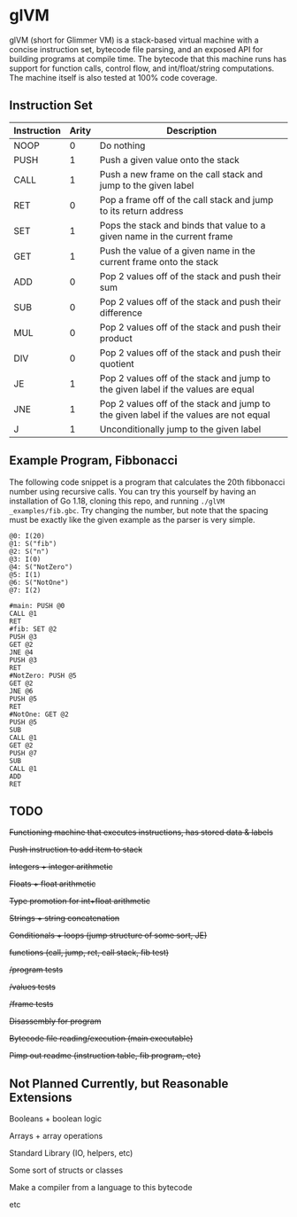 # glVM

glVM (short for Glimmer VM) is a stack-based virtual machine with a concise instruction set, bytecode file parsing,
and an exposed API for building programs at compile time. The bytecode that this machine runs has support for 
function calls, control flow, and int/float/string computations. The machine itself is also tested at 100% code coverage.

## Instruction Set

| Instruction | Arity | Description                                                                           |
| ----------- | ----- | ------------------------------------------------------------------------------------- |
| NOOP        | 0     | Do nothing                                                                            |
| PUSH        | 1     | Push a given value onto the stack                                                     |
| CALL        | 1     | Push a new frame on the call stack and jump to the given label                        |
| RET         | 0     | Pop a frame off of the call stack and jump to its return address                      |
| SET         | 1     | Pops the stack and binds that value to a given name in the current frame              |
| GET         | 1     | Push the value of a given name in the current frame onto the stack                    |
| ADD         | 0     | Pop 2 values off of the stack and push their sum                                      |
| SUB         | 0     | Pop 2 values off of the stack and push their difference                               |
| MUL         | 0     | Pop 2 values off of the stack and push their product                                  |
| DIV         | 0     | Pop 2 values off of the stack and push their quotient                                 |
| JE          | 1     | Pop 2 values off of the stack and jump to the given label if the values are equal     |
| JNE         | 1     | Pop 2 values off of the stack and jump to the given label if the values are not equal |
| J           | 1     | Unconditionally jump to the given label                                               |

## Example Program, Fibbonacci

The following code snippet is a program that calculates the 20th fibbonacci number using recursive calls. You can try this yourself by having an installation of Go 1.18, cloning this repo, and running `./glVM _examples/fib.gbc`. Try changing the number, but note that the spacing must be exactly like the given example as the parser is very simple.

```
@0: I(20)
@1: S("fib")
@2: S("n")
@3: I(0)
@4: S("NotZero")
@5: I(1)
@6: S("NotOne")
@7: I(2)

#main: PUSH @0
CALL @1
RET
#fib: SET @2
PUSH @3
GET @2
JNE @4
PUSH @3
RET
#NotZero: PUSH @5
GET @2
JNE @6
PUSH @5
RET
#NotOne: GET @2
PUSH @5
SUB
CALL @1
GET @2
PUSH @7
SUB
CALL @1
ADD
RET
```

## TODO

~~Functioning machine that executes instructions, has stored data & labels~~

~~Push instruction to add item to stack~~

~~Integers + integer arithmetic~~

~~Floats + float arithmetic~~

~~Type promotion for int+float arithmetic~~

~~Strings + string concatenation~~

~~Conditionals + loops (jump structure of some sort, JE)~~

~~functions (call, jump, ret, call stack, fib test)~~

~~/program tests~~

~~/values tests~~

~~/frame tests~~

~~Disassembly for program~~

~~Bytecode file reading/execution (main executable)~~

~~Pimp out readme (instruction table, fib program, etc)~~

## Not Planned Currently, but Reasonable Extensions

Booleans + boolean logic

Arrays + array operations

Standard Library (IO, helpers, etc)

Some sort of structs or classes

Make a compiler from a language to this bytecode

etc
